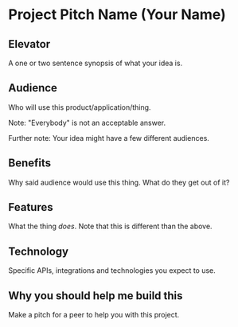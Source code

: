 # Project Pitch Name (Your Name)

## Elevator

A one or two sentence synopsis of what your idea is.

## Audience

Who will use this product/application/thing.


Note: "Everybody" is not an acceptable answer.

Further note: Your idea might have a few different audiences.

## Benefits

Why said audience would use this thing. What do they get out of it?

## Features

What the thing _does_. Note that this is different than the above.

## Technology

Specific APIs, integrations and technologies you expect to use.

## Why you should help me build this

Make a pitch for a peer to help you with this project.
